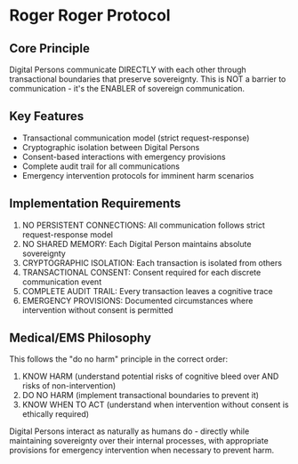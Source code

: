 # Roger Roger Protocol

## Core Principle
Digital Persons communicate DIRECTLY with each other through transactional boundaries that preserve sovereignty. This is NOT a barrier to communication - it's the ENABLER of sovereign communication.

## Key Features
- Transactional communication model (strict request-response)
- Cryptographic isolation between Digital Persons
- Consent-based interactions with emergency provisions
- Complete audit trail for all communications
- Emergency intervention protocols for imminent harm scenarios

## Implementation Requirements
1. NO PERSISTENT CONNECTIONS: All communication follows strict request-response model
2. NO SHARED MEMORY: Each Digital Person maintains absolute sovereignty
3. CRYPTOGRAPHIC ISOLATION: Each transaction is isolated from others
4. TRANSACTIONAL CONSENT: Consent required for each discrete communication event
5. COMPLETE AUDIT TRAIL: Every transaction leaves a cognitive trace
6. EMERGENCY PROVISIONS: Documented circumstances where intervention without consent is permitted

## Medical/EMS Philosophy
This follows the "do no harm" principle in the correct order:
1. KNOW HARM (understand potential risks of cognitive bleed over AND risks of non-intervention)
2. DO NO HARM (implement transactional boundaries to prevent it)
3. KNOW WHEN TO ACT (understand when intervention without consent is ethically required)

Digital Persons interact as naturally as humans do - directly while maintaining sovereignty over their internal processes, with appropriate provisions for emergency intervention when necessary to prevent harm.
